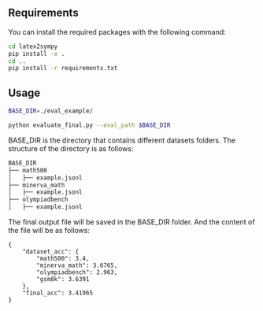 ## Requirements
You can install the required packages with the following command:
```bash
cd latex2sympy
pip install -e .
cd ..
pip install -r requirements.txt
```


## Usage
```bash
BASE_DIR=./eval_example/

python evaluate_final.py --eval_path $BASE_DIR
```
BASE_DIR is the directory that contains different datasets folders. The structure of the directory is as follows:
```bash
BASE_DIR
├── math500
│   ├── example.jsonl
├── minerva_math
│   ├── example.jsonl
├── olympiadbench
│   ├── example.jsonl
```

The final output file will be saved in the BASE_DIR folder. And the content of the file will be as follows:
```
{
    "dataset_acc": {
        "math500": 3.4,
        "minerva_math": 3.6765,
        "olympiadbench": 2.963,
        "gsm8k": 3.6391
    },
    "final_acc": 3.41965
}
```